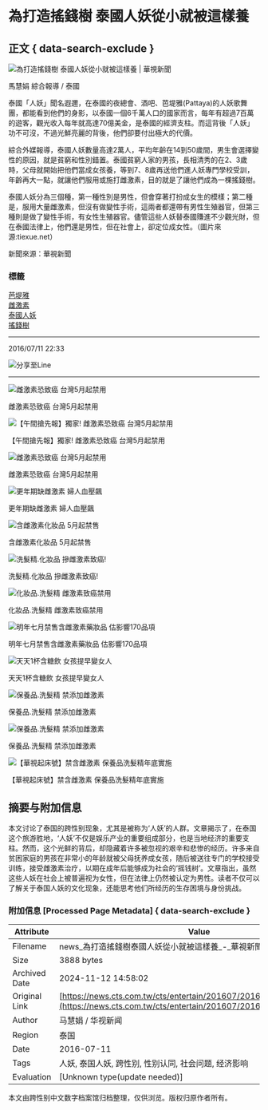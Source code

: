 # 為打造搖錢樹 泰國人妖從小就被這樣養

## 正文 { data-search-exclude }


![為打造搖錢樹 泰國人妖從小就被這樣養 | 華視新聞](https://static.cts.com.tw/news/photo/cts/201607/201607111773056_l.jpg)

馬慧娟 綜合報導  /  泰國

泰國「人妖」聞名遐邇，在泰國的夜總會、酒吧、芭堤雅(Pattaya)的人妖歌舞團，都能看到他們的身影，以泰國一個6千萬人口的國家而言，每年有超過7百萬的遊客，觀光收入每年就高達70億美金，是泰國的經濟支柱。而這背後「人妖」功不可沒，不過光鮮亮麗的背後，他們卻要付出極大的代價。

綜合外媒報導，泰國人妖數量高達2萬人，平均年齡在14到50歲間，男生會選擇變性的原因，就是貧窮和性別錯置。泰國貧窮人家的男孩，長相清秀的在2、3歲時，父母就開始把他們當成女孩養，等到7、8歲再送他們進人妖專門學校受訓，年齡再大一點，就讓他們服用或施打雌激素，目的就是了讓他們成為一棵搖錢樹。

泰國人妖分為三個種，第一種性別是男性，但會穿著打扮成女生的模樣；第二種是，服用大量雌激素，但沒有做變性手術，這兩者都還帶有男性生殖器官，但第三種則是做了變性手術，有女性生殖器官。儘管這些人妖替泰國賺進不少觀光財，但在泰國法律上，他們還是男性，但在社會上，卻定位成女性。（圖片來源:tiexue.net）

新聞來源：華視新聞

### 標籤
[芭堤雅](https://news.cts.com.tw/news_search.php?keyword=芭堤雅 "芭堤雅")  
[雌激素](https://news.cts.com.tw/news_search.php?keyword=雌激素 "雌激素")  
[泰國人妖](https://news.cts.com.tw/news_search.php?keyword=泰國人妖 "泰國人妖")  
[搖錢樹](https://news.cts.com.tw/news_search.php?keyword=搖錢樹 "搖錢樹")  

---

2016/07/11 22:33

![分享至Line](https://www.cts.com.tw/images/2018cts/btn_Share-LINE02.svg)

--- 

![雌激素恐致癌 台灣5月起禁用](https://static.cts.com.tw/news/photo/cts/201603/201603121728175_m.jpg)

雌激素恐致癌 台灣5月起禁用

![【午間搶先報】獨家! 雌激素恐致癌 台灣5月起禁用](https://static.cts.com.tw/news/photo/cts/201603/201603121728166_m.jpg)

【午間搶先報】獨家! 雌激素恐致癌 台灣5月起禁用

![雌激素恐致癌 台灣5月起禁用](https://www.cts.com.tw/images/2018cts/news_default.jpg)

雌激素恐致癌 台灣5月起禁用

![更年期缺雌激素 婦人血壓飆](https://static.cts.com.tw/news/photo/cts/201602/201602211718704_m.jpg)

更年期缺雌激素 婦人血壓飆

![含雌激素化妝品 5月起禁售](https://static.cts.com.tw/news/photo/cts/201602/201602211718703_m.jpg)

含雌激素化妝品 5月起禁售

![洗髮精.化妝品 摻雌激素致癌!](https://www.cts.com.tw/images/2018cts/news_default.jpg)

洗髮精.化妝品 摻雌激素致癌!

![化妝品.洗髮精 雌激素致癌禁用](https://www.cts.com.tw/images/2018cts/news_default.jpg)

化妝品.洗髮精 雌激素致癌禁用

![明年七月禁售含雌激素藥妝品 估影響170品項](https://static.cts.com.tw/news/photo/cts/201511/201511101681428_m.jpg)

明年七月禁售含雌激素藥妝品 估影響170品項

![天天1杯含糖飲 女孩提早變女人](https://static.cts.com.tw/news/photo/cts/201511/201511031678258_m.jpg)

天天1杯含糖飲 女孩提早變女人

![保養品.洗髮精 禁添加雌激素](https://static.cts.com.tw/news/photo/cts/201505/201505241617539_m.jpg)

保養品.洗髮精 禁添加雌激素

![保養品.洗髮精 禁添加雌激素](https://static.cts.com.tw/news/photo/cts/201505/201505241617432_m.jpg)

保養品.洗髮精 禁添加雌激素

![【華視起床號】禁含雌激素 保養品洗髮精年底實施](https://static.cts.com.tw/news/photo/cts/201505/201505241617392_m.jpg)

【華視起床號】禁含雌激素 保養品洗髮精年底實施

## 摘要与附加信息

<!-- tcd_abstract -->
本文讨论了泰国的跨性别现象，尤其是被称为‘人妖’的人群。文章揭示了，在泰国这个旅游胜地，‘人妖’不仅是娱乐产业的重要组成部分，也是当地经济的重要支柱。然而，这个光鲜的背后，却隐藏着许多被忽视的艰辛和悲惨的经历。许多来自贫困家庭的男孩在非常小的年龄就被父母抚养成女孩，随后被送往专门的学校接受训练，接受雌激素治疗，以期在成年后能够成为社会的‘摇钱树’。文章指出，虽然这些人妖在社会上被普遍视为女性，但在法律上仍然被认定为男性。读者不仅可以了解关于泰国人妖的文化现象，还能思考他们所经历的生存困境与身份挑战。
<!-- tcd_abstract_end -->

### 附加信息 [Processed Page Metadata] { data-search-exclude }

| Attribute       | Value                                  |
|-----------------|----------------------------------------|
| Filename        | news_為打造搖錢樹泰國人妖從小就被這樣養_-_華視新聞.md                             |
| Size            | 3888 bytes                           |
| Archived Date   | 2024-11-12 14:58:02                             |
| Original Link   | [https://news.cts.com.tw/cts/entertain/201607/201607111773056.html](https://news.cts.com.tw/cts/entertain/201607/201607111773056.html)                       |
| Author          | 马慧娟 / 华视新闻                               |
| Region          | 泰国                               |
| Date            | 2016-07-11                                 |
| Tags            | 人妖, 泰国人妖, 跨性别, 性别认同, 社会问题, 经济影响                                 |
| Evaluation            | [Unknown type(update needed)]                                 |
<!-- tcd_table_end -->

本文由跨性别中文数字档案馆归档整理，仅供浏览。版权归原作者所有。
